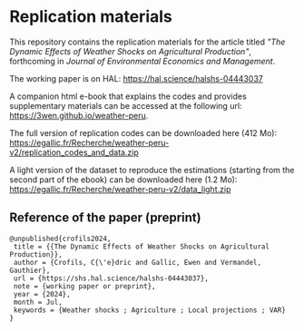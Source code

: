 # Replication materials

This repository contains the replication materials for the article titled 
_"The Dynamic Effects of Weather Shocks on Agricultural Production"_, forthcoming in _Journal of Environmental Economics and Management_.

The working paper is on HAL: <https://hal.science/halshs-04443037>

A companion html e-book that explains the codes and provides supplementary materials can be accessed at the following url: <https://3wen.github.io/weather-peru>.

The full version of replication codes can be downloaded here (412 Mo): <https://egallic.fr/Recherche/weather-peru-v2/replication_codes_and_data.zip>

A light version of the dataset to reproduce the estimations (starting from the second part of the ebook) can be downloaded here (1.2 Mo): <https://egallic.fr/Recherche/weather-peru-v2/data_light.zip> 


## Reference of the paper (preprint)

```
@unpublished{crofils2024,
 title = {{The Dynamic Effects of Weather Shocks on Agricultural Production}},
 author = {Crofils, C{\'e}dric and Gallic, Ewen and Vermandel, Gauthier},
 url = {https://shs.hal.science/halshs-04443037},
 note = {working paper or preprint},
 year = {2024},
 month = Jul,
 keywords = {Weather shocks ; Agriculture ; Local projections ; VAR}
}
```
